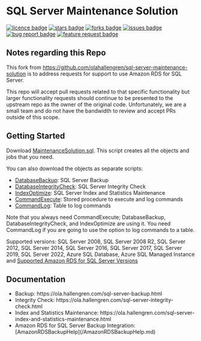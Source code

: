 # SQL Server Maintenance Solution
[![licence badge]][licence]
[![stars badge]][stars]
[![forks badge]][forks]
[![issues badge]][issues]
[![bug report badge]][bug report]
[![feature request badge]][feature request]

## Notes regarding this Repo

This fork from https://github.com/olahallengren/sql-server-maintenance-solution is to address requests for support to use Amazon RDS for SQL Server.

This repo will accept pull requests related to that specific functionality but larger functionality requests should continue to be presented to the upstream repo as the owner of the original code. Unfortunately, we are a small team and do not have the bandwidth to review and accept PRs outside of this scope.

## Getting Started

Download [MaintenanceSolution.sql](/MaintenanceSolution.sql).
This script creates all the objects and jobs that you need.

You can also download the objects as separate scripts:
 - [DatabaseBackup](/DatabaseBackup.sql): SQL Server Backup
 - [DatabaseIntegrityCheck](/DatabaseIntegrityCheck.sql): SQL Server Integrity Check
 - [IndexOptimize](/IndexOptimize.sql): SQL Server Index and Statistics Maintenance
 - [CommandExecute](/CommandExecute.sql): Stored procedure to execute and log commands
 - [CommandLog](/CommandLog.sql): Table to log commands

Note that you always need CommandExecute; DatabaseBackup, DatabaseIntegrityCheck, and IndexOptimize are using it.
You need CommandLog if you are going to use the option to log commands to a table.

Supported versions: SQL Server 2008, SQL Server 2008 R2, SQL Server 2012, SQL Server 2014, SQL Server 2016, SQL Server 2017, SQL Server 2019, SQL Server 2022, Azure SQL Database, Azure SQL Managed Instance and [Supported Amazon RDS for SQL Server Versions](https://docs.aws.amazon.com/AmazonRDS/latest/UserGuide/CHAP_SQLServer.html#SQLServer.Concepts.General.VersionSupport)

## Documentation

<ul>
<li>Backup: https://ola.hallengren.com/sql-server-backup.html</li>
<li>Integrity Check: https://ola.hallengren.com/sql-server-integrity-check.html</li>
<li>Index and Statistics Maintenance: https://ola.hallengren.com/sql-server-index-and-statistics-maintenance.html</li>
<li>Amazon RDS for SQL Server Backup Integration: [AmazonRDSBackupHelp](/AmazonRDSBackupHelp.md)</li>
</ul>

[licence badge]:https://img.shields.io/badge/license-MIT-blue.svg
[stars badge]:https://img.shields.io/github/stars/amazon-contributing/aws-sql-server-maintenance-solution.svg
[forks badge]:https://img.shields.io/github/forks/amazon-contributing/aws-sql-server-maintenance-solution.svg
[issues badge]:https://img.shields.io/github/issues/amazon-contributing/aws-sql-server-maintenance-solution.svg
[bug report badge]:https://img.shields.io/github/issues/amazon-contributing/aws-sql-server-maintenance-solution/Bug%20Report.svg
[feature request badge]:https://img.shields.io/github/issues/amazon-contributing/aws-sql-server-maintenance-solution/Feature%20Request.svg

[licence]:https://github.com/olahallengren/sql-server-maintenance-solution/blob/master/LICENSE
[stars]:https://github.com/amazon-contributing/aws-sql-server-maintenance-solution/stargazers
[forks]:https://github.com/amazon-contributing/aws-sql-server-maintenance-solution/network
[issues]:https://github.com/amazon-contributing/aws-sql-server-maintenance-solution/issues
[bug report]:https://github.com/amazon-contributing/aws-sql-server-maintenance-solution/issues?q=is%3Aopen+is%3Aissue+label%3A%22Bug+Report%22
[feature request]:https://github.com/amazon-contributing/aws-sql-server-maintenance-solution/issues?q=is%3Aopen+is%3Aissue+label%3A%22Feature+Request%22

